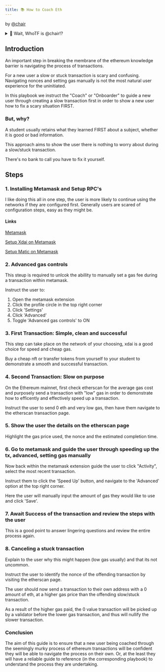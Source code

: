 ```yaml
---
title: 📚 How to Coach Eth
---
```


by [@chair](https://twitter.com/vrycmfy)

<details>
<summary>🤔 Wait, WhoTF is @chair!?</summary>
<br />

Here to prop you up.

Intent on unlocking humanity's freedom, potential and love with Ethereum.

Former auto-body collision repair center assistant manager, currently RaidGuild Raider and Ethereum nomad.

POO = Proof of Onboarding
</details>
<p></p>


## Introduction

An important step in breaking the membrane of the ethereum knowledge barrier is navigating the process of transactions.

For a new user a slow or stuck transaction is scary and confusing. Navigating nonces and setting gas manually is not the most natural user experience for the uninitiated.

In this playbook we instruct the "Coach" or "Onboarder" to guide a new user through creating a slow transaction first in order to show a new user how to fix a scary situation FIRST.

### But, why?

A student usually retains what they learned FIRST about a subject, whether it is good or bad information.

This approach aims to show the user there is nothing to worry about during a slow/stuck transaction.

There's no bank to call you have to fix it yourself.

## Steps

### 1. Installing Metamask and Setup RPC's
I like doing this all in one step, the user is more likely to continue using the networks if they are configured first. Generally users are scared of configuration steps, easy as they might be.

#### Links
[Metamask](https://metamask.io/)

[Setup Xdai on Metamask](https://www.xdaichain.com/for-users/wallets/metamask/metamask-setup)

[Setup Matic on Metamask](https://docs.matic.network/docs/develop/metamask/config-matic/)

### 2. Advanced gas controls

This steup is required to unlcok the abillity to manually set a gas fee during a transaction within metamask.

Instruct the user to:
1. Open the metamask extension
2. Click the profile circle in the top right corner
3. Click 'Settings'
4. Click 'Advanced'
5. Toggle 'Advanced gas controls' to ON

### 3. First Transaction: Simple, clean and successful

This step can take place on the network of your choosing, xdai is a good choice for speed and cheap gas.

Buy a cheap nft or transfer tokens from yourself to your student to demonstrate a smooth and successful transaction.

### 4. Second Transaction: Slow on purpose

On the Ethereum mainnet, first check etherscan for the average gas cost and purposely send a transaction with "low" gas in order to demonstrate how to efficently and effectively speed up a transaction.

Instruct the user to send 0 eth and very low gas, then have them navigate to the etherscan transaction page.

### 5. Show the user the details on the etherscan page
Highlight the gas price used, the nonce and the estimated completion time.

### 6. Go to metamask and guide the user through speeding up the tx, advanced, setting gas manually

Now back within the metamask extension guide the user to click "Activity", select the most recent transaction.

Instruct them to click the 'Speed Up' button, and navigate to the 'Advanced' option at the top right corner.

Here the user will manually input the amount of gas they would like to use and click 'Save'.

### 7. Await Success of the transaction and review the steps with the user

This is a good point to answer lingering questions and review the entire process again.

### 8. Canceling a stuck transaction

Explain to the user why this might happen (low gas usually) and that its not uncommon.

Instruct the user to identify the nonce of the offending transaction by visiting the etherscan page.

The user should now send a transaction to their own address with a 0 amount of eth, at a higher gas price than the offending slow/stuck transaction.

As a result of the higher gas paid, the 0 value transaction will be picked up by a validator before the lower gas transaction, and thus will nullify the slower transaction.

### Conclusion

The aim of this guide is to ensure that a new user being coached through the seemingly murky process of ethereum transactions will be confident they will be able to navigate the process on their own. Or, at the least they will have a reliable guide to reference (in the corresponding playbook) to understand the process they are undertaking.
